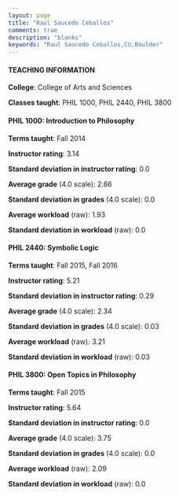 ```yaml
---
layout: page
title: "Raul Saucedo Ceballos" 
comments: true
description: "blanks"
keywords: "Raul Saucedo Ceballos,CU,Boulder"
---
```

<head>
<script src="https://ajax.googleapis.com/ajax/libs/jquery/2.1.3/jquery.min.js"></script>
<script src="https://dl.dropboxusercontent.com/s/pc42nxpaw1ea4o9/highcharts.js?dl=0"></script>
<!-- <script src="../assets/js/highcharts.js"></script> -->
<style type="text/css">@font-face {
	font-family: "Bebas Neue";
	src: url(https://www.filehosting.org/file/details/544349/BebasNeue Regular.otf) format("opentype");
	}
	h1.Bebas { 
		font-family: "Bebas Neue", Verdana, Tahoma;
	}
</style>
</head>
	   
#### TEACHING INFORMATION

**College**: College of Arts and Sciences

**Classes taught**: PHIL 1000, PHIL 2440, PHIL 3800

#### PHIL 1000: Introduction to Philosophy

**Terms taught**: Fall 2014

**Instructor rating**: 3.14

**Standard deviation in instructor rating**: 0.0

**Average grade** (4.0 scale): 2.66

**Standard deviation in grades** (4.0 scale): 0.0

**Average workload** (raw): 1.93

**Standard deviation in workload** (raw): 0.0

#### PHIL 2440: Symbolic Logic

**Terms taught**: Fall 2015, Fall 2016

**Instructor rating**: 5.21

**Standard deviation in instructor rating**: 0.29

**Average grade** (4.0 scale): 2.34

**Standard deviation in grades** (4.0 scale): 0.03

**Average workload** (raw): 3.21

**Standard deviation in workload** (raw): 0.03

#### PHIL 3800: Open Topics in Philosophy

**Terms taught**: Fall 2015

**Instructor rating**: 5.64

**Standard deviation in instructor rating**: 0.0

**Average grade** (4.0 scale): 3.75

**Standard deviation in grades** (4.0 scale): 0.0

**Average workload** (raw): 2.09

**Standard deviation in workload** (raw): 0.0


